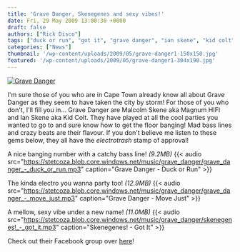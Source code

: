 ```yaml
---
title: 'Grave Danger, Skenegenes and sexy vibes!'
date: Fri, 29 May 2009 13:00:30 +0000
draft: false
authors: ["Rick Disco"]
tags: ["duck or run", "got it", "grave danger", "ian skene", "kid colt", "magnum hifi", "malcolm skene", "move just", "skenegenes!"]
categories: ["News"]
thumbnail: '/wp-content/uploads/2009/05/grave-danger1-150x150.jpg'
featured: '/wp-content/uploads/2009/05/grave-danger1-304x190.jpg'
---
```


[![Grave Danger](/wp-content/uploads/2009/05/grave-danger.jpg "Grave Danger")](/wp-content/uploads/2009/05/grave-danger.jpg)

I'm sure those of you who are in Cape Town already know all about Grave Danger as they seem to have taken the city by storm! For those of you who don't, I'll fill you in... Grave Danger are Malcolm Skene aka Magnum HIFI and Ian Skene aka Kid Colt. They have played at all the cool parties you wanted to go to and sure know how to get the floor banging! Mad bass lines and crazy beats are their flavour. If you don't believe me listen to these gems below, they all have the _electrotrash_ stamp of approval!

A nice banging number with a catchy bass line! _(9.2MB)_
{{< audio
    src="https://stetcoza.blob.core.windows.net/music/grave_danger/grave_danger_-_duck_or_run.mp3"
    caption="Grave Danger - Duck or Run" >}}

The kinda electro you wanna party too! _(12.9MB)_
{{< audio
    src="https://stetcoza.blob.core.windows.net/music/grave_danger/grave_danger_-_move_just.mp3"
    caption="Grave Danger - Move Just" >}}

 A mellow, sexy vibe under a new name! _(11.0MB)_
 {{< audio
    src="https://stetcoza.blob.core.windows.net/music/grave_danger/skenegenes!_-_got_it.mp3"
    caption="Skenegenes! - Got It" >}}

Check out their Facebook group over [here](http://www.facebook.com/group.php?gid=72436332684 "Grave Danger on Facebook")!